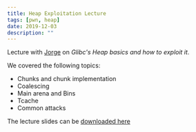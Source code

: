 ```yaml
---
title: Heap Exploitation Lecture
tags: [pwn, heap]
date: 2019-12-03
description: ""
---
```


Lecture with [Jorge](https://twitter.com/jorge_cmartins) on *Glibc's Heap basics and how to exploit it*.  

We covered the following topics:
- Chunks and chunk implementation
- Coalescing
- Main arena and Bins
- Tcache
- Common attacks


The lecture slides can be [downloaded here](https://github.com/SecTT/Exercises/wiki/files/Pwn-Techniques/HeapBasics.pdf)

